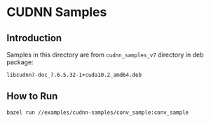 # CUDNN Samples

## Introduction

Samples in this directory are from `cudnn_samples_v7` directory in deb package:

```
libcudnn7-doc_7.6.5.32-1+cuda10.2_amd64.deb
```

## How to Run

```
bazel run //examples/cudnn-samples/conv_sample:conv_sample

```


